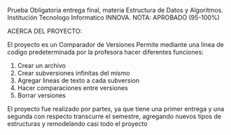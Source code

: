 Prueba Obligatoria entrega final, materia Estructura de Datos y Algoritmos.
Institución Tecnologo Informatico INNOVA.
NOTA: APROBADO (95-100%)

ACERCA DEL PROYECTO:

El proyecto es un Comparador de Versiones
Permite mediante una linea de codigo predeterminada por la profesora hacer diferentes funciones:

1) Crear un archivo
2) Crear subversiones infinitas del mismo
3) Agregar lineas de texto a cada subversion
4) Hacer comparaciones entre versiones
5) Borrar versiones

El proyecto fue realizado por partes, ya que tiene una primer entrega y una segunda con respecto transcurre el semestre, agregando nuevos tipos de estructuras y remodelando casi todo el proyecto

